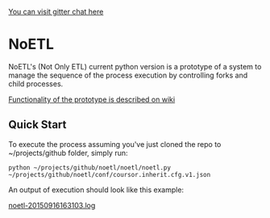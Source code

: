 [You can visit gitter chat here](https://gitter.im/noetl/noetl)
 
# NoETL
NoETL's (Not Only ETL) current python version is a prototype of a system to manage the sequence of the process execution by controlling forks and child processes. 

[Functionality of the prototype is described on wiki](https://github.com/noetl/noetl/wiki)

## Quick Start

To execute the process assuming you've just cloned the repo to ~/projects/github folder, simply run:

    python ~/projects/github/noetl/noetl/noetl.py ~/projects/github/noetl/conf/coursor.inherit.cfg.v1.json

An output of execution should look like this example:

[noetl-20150916163103.log](https://github.com/noetl/noetl/blob/master/log/noetl-20150916163103.log)
